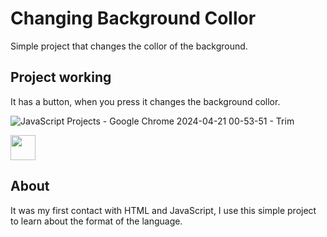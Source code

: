 # Changing Background Collor
Simple project that changes the collor of the background.

## Project working 
It has a button, when you press it changes the background collor.

![JavaScript Projects - Google Chrome 2024-04-21 00-53-51 - Trim](https://github.com/icaroccaetano/ChangingBackgroundCollor/assets/84483036/e535de49-41d0-4e4d-a17c-fe30f85cfc21)

<img src="https://media.giphy.com/media/vFKqnCdLPNOKc/giphy.gif" width="40" height="40" />

## About
It was my first contact with HTML and JavaScript, I use this simple project to learn about the format of the language.
